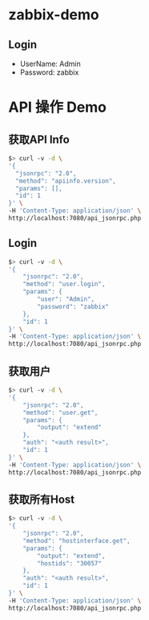 # zabbix-demo

## Login
* UserName: Admin
* Password: zabbix

# API 操作 Demo

## 获取API Info

```sh
$> curl -v -d \
'{
  "jsonrpc": "2.0",
  "method": "apiinfo.version",
  "params": [],
  "id": 1
}' \
-H 'Content-Type: application/json' \
http://localhost:7080/api_jsonrpc.php
```

## Login

```sh
$> curl -v -d \
'{
    "jsonrpc": "2.0",
    "method": "user.login",
    "params": {
        "user": "Admin",
        "password": "zabbix"
    },
    "id": 1
}' \
-H 'Content-Type: application/json' \
http://localhost:7080/api_jsonrpc.php
```

## 获取用户

```sh
$> curl -v -d \
'{
    "jsonrpc": "2.0",
    "method": "user.get",
    "params": {
        "output": "extend"
    },
    "auth": "<auth result>",
    "id": 1
}' \
-H 'Content-Type: application/json' \
http://localhost:7080/api_jsonrpc.php
```

## 获取所有Host

```sh
$> curl -v -d \
'{
    "jsonrpc": "2.0",
    "method": "hostinterface.get",
    "params": {
        "output": "extend",
        "hostids": "30057"
    },
    "auth": "<auth result>",
    "id": 1
}' \
-H 'Content-Type: application/json' \
http://localhost:7080/api_jsonrpc.php
```
